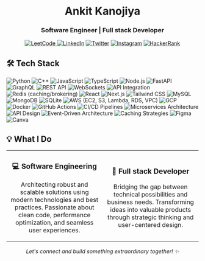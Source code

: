 <h1 align="center">Ankit Kanojiya</h1>
<h3 align="center">Software Engineer | Full stack Developer</h3>

<p align="center">
  <a href="https://leetcode.com/u/ankitkanojiya07/">
  <img src="https://img.shields.io/badge/LeetCode-FFA116?style=for-the-badge&logo=leetcode&logoColor=white" alt="LeetCode"/>
</a>
  <a href="https://www.linkedin.com/in/ankitkanojiya07/"><img src="https://img.shields.io/badge/LinkedIn-0077B5?style=for-the-badge&logo=linkedin&logoColor=white" alt="LinkedIn"/></a>
  <a href="https://twitter.com/ankitkanojiya07"><img src="https://img.shields.io/badge/Twitter-1DA1F2?style=for-the-badge&logo=twitter&logoColor=white" alt="Twitter"/></a>
  <a href="https://instagram.com/ankitkanojiya07"><img src="https://img.shields.io/badge/Instagram-E4405F?style=for-the-badge&logo=instagram&logoColor=white" alt="Instagram"/></a>
  <a href="https://www.hackerrank.com/ankitkanojiya07"><img src="https://img.shields.io/badge/HackerRank-2EC866?style=for-the-badge&logo=hackerrank&logoColor=white" alt="HackerRank"/></a>
</p>

<!-- <div align="center">
  <img src="https://readme-typing-svg.herokuapp.com?font=Fira+Code&pause=1000&color=6A5ACD&width=435&lines=Solve+problems+using+art+of+coding;Where+creativity+meets+functionality;Crafting+code+with+passion+and+precision" alt="Typing SVG" />
</div> -->

## 🛠️ Tech Stack

<p align="left">
 <!-- Languages -->
<img src="https://img.shields.io/badge/Python-3776AB?style=for-the-badge&logo=python&logoColor=white" alt="Python"/>
<img src="https://img.shields.io/badge/C++-00599C?style=for-the-badge&logo=cplusplus&logoColor=white" alt="C++"/>
<img src="https://img.shields.io/badge/JavaScript-000?style=for-the-badge&logo=javascript&logoColor=F7DF1E" alt="JavaScript"/>
<img src="https://img.shields.io/badge/TypeScript-3178C6?style=for-the-badge&logo=typescript&logoColor=white" alt="TypeScript"/>

<!-- Backend / APIs -->
<img src="https://img.shields.io/badge/Node.js-339933?style=for-the-badge&logo=nodedotjs&logoColor=white" alt="Node.js"/>
<img src="https://img.shields.io/badge/FastAPI-009688?style=for-the-badge&logo=fastapi&logoColor=white" alt="FastAPI"/>
<img src="https://img.shields.io/badge/GraphQL-E10098?style=for-the-badge&logo=graphql&logoColor=white" alt="GraphQL"/>
<img src="https://img.shields.io/badge/REST%20API-333333?style=for-the-badge&logo=openapiinitiative&logoColor=white" alt="REST API"/>
<img src="https://img.shields.io/badge/WebSockets-000000?style=for-the-badge&logo=websocket&logoColor=white" alt="WebSockets"/>
<img src="https://img.shields.io/badge/API%20Integration-4A90E2?style=for-the-badge" alt="API Integration"/>
<img src="https://img.shields.io/badge/Redis-DC382D?style=for-the-badge&logo=redis&logoColor=white" alt="Redis (caching/brokering)"/>

<!-- Frontend -->
<img src="https://img.shields.io/badge/React-20232A?style=for-the-badge&logo=react&logoColor=61DAFB" alt="React"/>
<img src="https://img.shields.io/badge/Next.js-000000?style=for-the-badge&logo=nextdotjs&logoColor=white" alt="Next.js"/>
<img src="https://img.shields.io/badge/Tailwind_CSS-38B2AC?style=for-the-badge&logo=tailwindcss&logoColor=white" alt="Tailwind CSS"/>

<!-- Databases -->
<img src="https://img.shields.io/badge/MySQL-4479A1?style=for-the-badge&logo=mysql&logoColor=white" alt="MySQL"/>
<img src="https://img.shields.io/badge/MongoDB-47A248?style=for-the-badge&logo=mongodb&logoColor=white" alt="MongoDB"/>
<img src="https://img.shields.io/badge/SQLite-003B57?style=for-the-badge&logo=sqlite&logoColor=white" alt="SQLite"/>

<!-- Cloud / DevOps -->
<img src="https://img.shields.io/badge/AWS-232F3E?style=for-the-badge&logo=amazonaws&logoColor=white" alt="AWS (EC2, S3, Lambda, RDS, VPC)"/>
<img src="https://img.shields.io/badge/Google%20Cloud-4285F4?style=for-the-badge&logo=googlecloud&logoColor=white" alt="GCP"/>
<img src="https://img.shields.io/badge/Docker-2496ED?style=for-the-badge&logo=docker&logoColor=white" alt="Docker"/>
<img src="https://img.shields.io/badge/GitHub%20Actions-2088FF?style=for-the-badge&logo=githubactions&logoColor=white" alt="GitHub Actions"/>
<img src="https://img.shields.io/badge/CI%2FCD%20Pipelines-333333?style=for-the-badge" alt="CI/CD Pipelines"/>

<!-- Architecture / Practices -->
<img src="https://img.shields.io/badge/Microservices%20Architecture-6E40C9?style=for-the-badge" alt="Microservices Architecture"/>
<img src="https://img.shields.io/badge/API%20Design-6BA539?style=for-the-badge&logo=openapiinitiative&logoColor=white" alt="API Design"/>
<img src="https://img.shields.io/badge/Event--Driven%20Architecture-FF6F00?style=for-the-badge" alt="Event-Driven Architecture"/>
<img src="https://img.shields.io/badge/Caching%20Strategies-7957D5?style=for-the-badge" alt="Caching Strategies"/>

<!-- Design Tools -->
<img src="https://img.shields.io/badge/Figma-F24E1E?style=for-the-badge&logo=figma&logoColor=white" alt="Figma"/>
<img src="https://img.shields.io/badge/Canva-00C4CC?style=for-the-badge&logo=canva&logoColor=white" alt="Canva"/>
</p>

## 💡 What I Do

<table>
  <tr>
    <td width="50%">
      <h3 align="center">💻 Software Engineering</h3>
      <p align="center">
        Architecting robust and scalable solutions using modern technologies and best practices. Passionate about clean code, performance optimization, and seamless user experiences.
      </p>
    </td>
    <td width="50%">
      <h3 align="center">🧩 Full stack Developer</h3>
      <p align="center">
        Bridging the gap between technical possibilities and business needs. Transforming ideas into valuable products through strategic thinking and user-centered design.
      </p>
    </td>
  </tr>
</table>


<p align="center">
  <em>Let's connect and build something extraordinary together! ✨</em>
</p>
